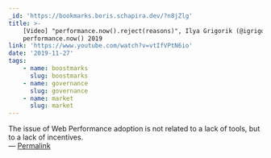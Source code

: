 ```yaml
---
_id: 'https://bookmarks.boris.schapira.dev/?n8jZlg'
title: >-
    [Video] "performance.now().reject(reasons)", Ilya Grigorik (@igrigorik) at |
    performance.now() 2019
link: 'https://www.youtube.com/watch?v=vtIfVPtN6io'
date: '2019-11-27'
tags:
    - name: boostmarks
      slug: boostmarks
    - name: governance
      slug: governance
    - name: market
      slug: market
---
```


The issue of Web Performance adoption is not related to a lack of tools, but to
a lack of incentives. <br>&#8212;
<a href="https://bookmarks.boris.schapira.dev/?n8jZlg" title="Permalink">Permalink</a>

